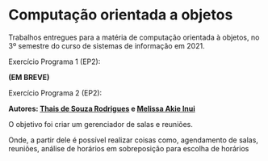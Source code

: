 # Computação orientada a objetos
Trabalhos entregues para a matéria de computação orientada à objetos, no 3º semestre do curso de sistemas de informação em 2021. </p>

Exercício Programa 1 (EP2):</p>
**(EM BREVE)**  </p>
</p>

Exercício Programa 2 (EP2):</p>

**Autores: [Thais de Souza Rodrigues](https://github.com/thatarocket) e [Melissa Akie Inui](https://github.com/mee-akie)** </p>

O objetivo foi criar um gerenciador de salas e reuniões. </p>
Onde, a partir dele é possível realizar coisas como, agendamento de salas, reuniões, análise de horários em sobreposição para escolha de horários
